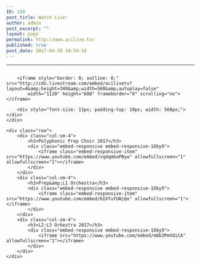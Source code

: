 ```yaml
---
ID: 330
post_title: Watch Live!
author: admin
post_excerpt: ""
layout: page
permalink: http://www.acilive.tv/
published: true
post_date: 2017-04-20 10:59:16
---
```

<hr>
<div id="watch-live">
    <div style="border: 0px solid black; height: 100%; width: 100%; overflow-y: hidden; overflow: overlay;">

        <iframe style="border: 0; outline: 0;" src="http://cdn.livestream.com/embed/acilivetv?layout=4&amp;height=340&amp;width=560&amp;autoplay=false"
            width="1120" height="680" frameborder="0" scrolling="no"></iframe>

        <div style="font-size: 11px; padding-top: 10px; width: 560px;"></div>
    </div>

    <div class="row">
        <div class="col-sm-4">
            <h3>Polyphonic Prep Choir 2017</h3>
            <div class="embed-responsive embed-responsive-16by9">
                <iframe class="embed-responsive-item" src="https://www.youtube.com/embed/vqdqmbaPByw" allowfullscreen="1" allowfullscreen="1"></iframe>
            </div>
        </div>
        <div class="col-sm-4">
            <h3>Prep&amp;L1 Orchestra</h3>
            <div class="embed-responsive embed-responsive-16by9">
                <iframe class="embed-responsive-item" src="https://www.youtube.com/embed/bIXfufUWjQo" allowfullscreen="1"></iframe>
            </div>
        </div>
        <div class="col-sm-4">
            <h3>L2-L3 Orkestra 2017</h3>
            <div class="embed-responsive embed-responsive-16by9">
                <iframe src="https://www.youtube.com/embed/m6b3PmVdiCA" allowfullscreen="1"></iframe>
            </div>
        </div>
    </div>

</div>